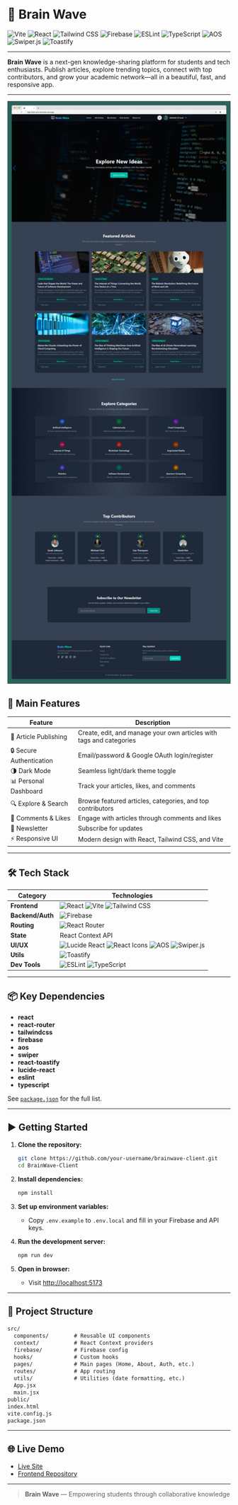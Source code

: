 # 🧠 Brain Wave

![Vite](https://img.shields.io/badge/Vite-6.3.1-blueviolet?style=for-the-badge&logo=vite)
![React](https://img.shields.io/badge/React-19.x-blue?style=for-the-badge&logo=react)
![Tailwind CSS](https://img.shields.io/badge/Tailwind%20CSS-4.1.4-teal?style=for-the-badge&logo=tailwindcss)
![Firebase](https://img.shields.io/badge/Firebase-11.6.1-yellow?style=for-the-badge&logo=firebase)
![ESLint](https://img.shields.io/badge/ESLint-9.22.0-purple?style=for-the-badge&logo=eslint)
![TypeScript](https://img.shields.io/badge/TypeScript-5.5.0-blue?style=for-the-badge&logo=typescript)
![AOS](https://img.shields.io/badge/AOS-2.3.4-blue?style=for-the-badge)
![Swiper.js](https://img.shields.io/badge/Swiper.js-11.2.8-orange?style=for-the-badge)
![Toastify](https://img.shields.io/badge/React%20Toastify-11.0.5-teal?style=for-the-badge)

---

**Brain Wave** is a next-gen knowledge-sharing platform for students and tech enthusiasts. Publish articles, explore trending topics, connect with top contributors, and grow your academic network—all in a beautiful, fast, and responsive app.

---

<p align="center">
  <img src="demo.png" alt="Brain Wave Demo" width="600"/>
</p>

## 🚀 Main Features

| Feature                  | Description                                                         |
| ------------------------ | ------------------------------------------------------------------- |
| 📝 Article Publishing    | Create, edit, and manage your own articles with tags and categories |
| 🔒 Secure Authentication | Email/password & Google OAuth login/register                        |
| 🌗 Dark Mode             | Seamless light/dark theme toggle                                    |
| 📊 Personal Dashboard    | Track your articles, likes, and comments                            |
| 🔍 Explore & Search      | Browse featured articles, categories, and top contributors          |
| 💬 Comments & Likes      | Engage with articles through comments and likes                     |
| 📧 Newsletter            | Subscribe for updates                                               |
| ⚡ Responsive UI         | Modern design with React, Tailwind CSS, and Vite                    |

---

## 🛠 Tech Stack

| Category         | Technologies                                                                                                                                                                                                                                                             |
| ---------------- | ------------------------------------------------------------------------------------------------------------------------------------------------------------------------------------------------------------------------------------------------------------------------ |
| **Frontend**     | ![React](https://img.shields.io/badge/React-19.x-blue?logo=react) ![Vite](https://img.shields.io/badge/Vite-6.3.1-blueviolet?logo=vite) ![Tailwind CSS](https://img.shields.io/badge/Tailwind%20CSS-4.1.4-teal?logo=tailwindcss)                                         |
| **Backend/Auth** | ![Firebase](https://img.shields.io/badge/Firebase-11.6.1-yellow?logo=firebase)                                                                                                                                                                                           |
| **Routing**      | ![React Router](https://img.shields.io/badge/React%20Router-v7-orange?logo=react-router)                                                                                                                                                                                 |
| **State**        | React Context API                                                                                                                                                                                                                                                        |
| **UI/UX**        | ![Lucide React](https://img.shields.io/badge/Lucide%20React-0.514.0-purple) ![React Icons](https://img.shields.io/badge/React%20Icons-5.5.0-pink) ![AOS](https://img.shields.io/badge/AOS-2.3.4-blue) ![Swiper.js](https://img.shields.io/badge/Swiper.js-11.2.8-orange) |
| **Utils**        | ![Toastify](https://img.shields.io/badge/React%20Toastify-11.0.5-teal)                                                                                                                                                                                                   |
| **Dev Tools**    | ![ESLint](https://img.shields.io/badge/ESLint-9.22.0-purple?logo=eslint) ![TypeScript](https://img.shields.io/badge/TypeScript-5.5.0-blue?logo=typescript)                                                                                                               |

---

## 📦 Key Dependencies

- **react**
- **react-router**
- **tailwindcss**
- **firebase**
- **aos**
- **swiper**
- **react-toastify**
- **lucide-react**
- **eslint**
- **typescript**

See [`package.json`](./package.json) for the full list.

---

## ▶️ Getting Started

1. **Clone the repository:**
   ```sh
   git clone https://github.com/your-username/brainwave-client.git
   cd BrainWave-Client
   ```

2. **Install dependencies:**
   ```sh
   npm install
   ```

3. **Set up environment variables:**
   - Copy `.env.example` to `.env.local` and fill in your Firebase and API keys.

4. **Run the development server:**
   ```sh
   npm run dev
   ```

5. **Open in browser:**
   - Visit [http://localhost:5173](http://localhost:5173)

---

## 📂 Project Structure

```
src/
  components/        # Reusable UI components
  context/           # React Context providers
  firebase/          # Firebase config
  hooks/             # Custom hooks
  pages/             # Main pages (Home, About, Auth, etc.)
  routes/            # App routing
  utils/             # Utilities (date formatting, etc.)
  App.jsx
  main.jsx
public/
index.html
vite.config.js
package.json
```

---

## 🌐 Live Demo

- [Live Site](https://your-live-site-url.vercel.app)
- [Frontend Repository](https://github.com/your-username/brainwave-client)

---

> **Brain Wave** — Empowering students through collaborative knowledge
